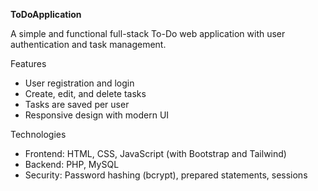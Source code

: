 **ToDoApplication**

A simple and functional full-stack To-Do web application with user authentication and task management.

Features

- User registration and login
- Create, edit, and delete tasks
- Tasks are saved per user
- Responsive design with modern UI

Technologies

- Frontend: HTML, CSS, JavaScript (with Bootstrap and Tailwind)
- Backend: PHP, MySQL
- Security: Password hashing (bcrypt), prepared statements, sessions
